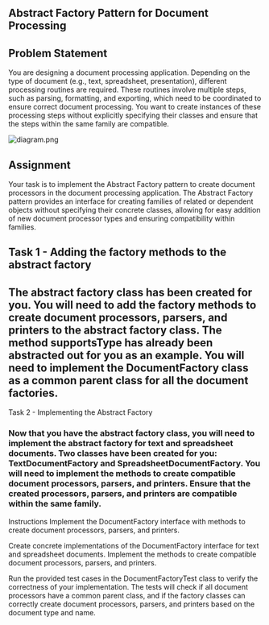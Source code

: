 ## Abstract Factory Pattern for Document Processing
## Problem Statement

You are designing a document processing application. Depending on the type of document (e.g., text, spreadsheet, presentation), different processing routines are required. These routines involve multiple steps, such as parsing, formatting, and exporting, which need to be coordinated to ensure correct document processing. You want to create instances of these processing steps without explicitly specifying their classes and ensure that the steps within the same family are compatible.



![diagram.png](diagram.png)


## Assignment
Your task is to implement the Abstract Factory pattern to create document processors in the document processing application. The Abstract Factory pattern provides an interface for creating families of related or dependent objects without specifying their concrete classes, allowing for easy addition of new document processor types and ensuring compatibility within families.

## Task 1 - Adding the factory methods to the abstract factory
## The abstract factory class has been created for you. You will need to add the factory methods to create document processors, parsers, and printers to the abstract factory class. The method supportsType has already been abstracted out for you as an example. You will need to implement the DocumentFactory class as a common parent class for all the document factories.

Task 2 - Implementing the Abstract Factory
### Now that you have the abstract factory class, you will need to implement the abstract factory for text and spreadsheet documents. Two classes have been created for you: TextDocumentFactory and SpreadsheetDocumentFactory. You will need to implement the methods to create compatible document processors, parsers, and printers. Ensure that the created processors, parsers, and printers are compatible within the same family.

Instructions
Implement the DocumentFactory interface with methods to create document processors, parsers, and printers.

Create concrete implementations of the DocumentFactory interface for text and spreadsheet documents. Implement the methods to create compatible document processors, parsers, and printers.

Run the provided test cases in the DocumentFactoryTest class to verify the correctness of your implementation. The tests will check if all document processors have a common parent class, and if the factory classes can correctly create document processors, parsers, and printers based on the document type and name.